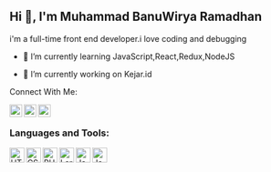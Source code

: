   ## Hi 👋, I'm Muhammad BanuWirya Ramadhan


i'm a full-time front end developer.i love coding and debugging



- 🌱 I’m currently learning JavaScript,React,Redux,NodeJS
  
- 🔭 I’m currently working on Kejar.id
  
Connect With Me:

[<img align="left" alt="LinkedIn" width="22px" src="https://pngimg.com/uploads/linkedIn/linkedIn_PNG7.png" />](https://www.linkedin.com/in/your_username/)
[<img align="left" alt="Instagram" width="22px" src="https://tse1.mm.bing.net/th?id=OIP.izOOxDyHFwihHcQcKIExmQAAAA&pid=Api&P=0&h=180" />](https://www.instagram.com/your_username/)
[<img align="left" alt="TikTok" width="22px" src="https://www.pngitem.com/pimgs/m/488-4889569_tiktok-tik-tok-logo-png-transparent-png.png" />](https://www.tiktok.com/@your_username/)




<br />

### Languages and Tools:

<img align="left" alt="HTML5" width="26px" src="https://img.icons8.com/color/48/000000/html-5.png" />
<img align="left" alt="CSS3" width="26px" src="https://img.icons8.com/color/48/000000/css3.png" />
<img align="left" alt="PHP" width="26px" src="https://img.icons8.com/officel/16/000000/php-logo.png" />
<img align="left" alt="Laravel" width="26px" src="https://tse3.mm.bing.net/th?id=OIP.Hh_tEbIb4-MagJsV6x_RZwHaHa&pid=Api&P=0&h=180" />
<img align="left" alt="JavaScript" width="26px" src="https://img.icons8.com/color/48/000000/javascript.png" />
<img align="left" alt="Java" width="26px" src="https://img.icons8.com/color/48/000000/java-coffee-cup-logo.png" />


<br />
<br />
